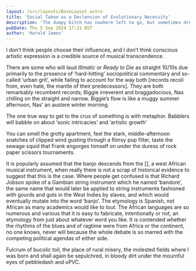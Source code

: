 ```yaml
---
layout: /src/layouts/BaseLayout.astro
title: 'Social Taboo as a Declension of Evolutionary Necessity'
description: 'The dumpy bitch has nowhere left to go, but sometimes dreadfulness en masse can have an adverse effect.'
pubDate: Thu 5 Sep 2024 17:31 BST
author: 'Harold James'
---
```

I don’t think people choose their influences, and I don’t think conscious artistic expression is a credible source of musical transcendence. 

There are some who will laud <i>Illmatic</i> or <i>Ready to Die</i> as straight 10/10s due primarily to the presence of ‘hard-hitting’ sociopolitical commentary and so-called ‘urban grit’, while failing to account for the way both [records recoil from, even hate, the mantle of their predecessors]. They are both remarkably recumbent records; Biggie irreverent and braggadocious, Nas chilling on the straight and narrow. Biggie’s flow is like a muggy summer afternoon, Nas’ an austere winter morning. 

The one true way to get to the crux of something is with metaphor. Babblers will babble on about ‘sonic intricacies’ and ‘artistic growth’ 

You can smell the grotty apartment, feel the stark, middle-afternoon snatches of clipped wind gusting through a flimsy pop filter, taste the sewage squid that Frank engorges himself on under the duress of rock paper scissors tournaments.

It is popularly assumed that the banjo descends from the [], a west African musical instrument, when really there is not a scrap of historical evidence to suggest that this is the case. Where people get confused is that Richard Jobson spoke of a Gambian string instrument which he named ‘bandore’, the same name that would later be applied to string instruments fashioned with gourds and guts in the West Indies by slaves, and which would eventually mutate into the word ‘banjo’. The etymology is Spanish, not African as many academics would like to tout. The African languages are so numerous and various that it is easy to fabricate, intentionally or not, an etymology from just about whatever word you like. It is contended whether the rhythms of the blues and of ragtime were from Africa or the continent, no one knows, never will because the whole debate is so marred with the competing political agendas of either side. 

Fulcrum of bucolic toil, the place of rural misery, the molested fields where I was born and shall again be sepulchred, in bloody dirt under the mournful eyes of pebbledash and uPVC.